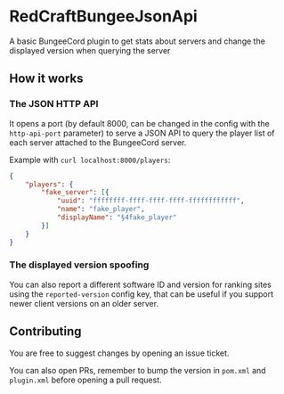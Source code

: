 # RedCraftBungeeJsonApi

A basic BungeeCord plugin to get stats about servers and change the displayed version when querying the server

## How it works

### The JSON HTTP API

It opens a port (by default 8000, can be changed in the config with the `http-api-port` parameter) to serve a JSON API to query the player list of each server attached to the BungeeCord server.

Example with `curl localhost:8000/players`:

```json
{
    "players": {
        "fake_server": [{
            "uuid": "ffffffff-ffff-ffff-ffff-ffffffffffff",
            "name": "fake_player",
            "displayName": "§4fake_player"
        }]
    }
}
```

### The displayed version spoofing

You can also report a different software ID and version for ranking sites using the `reported-version` config key, that can be useful if you support newer client versions on an older server.

## Contributing

You are free to suggest changes by opening an issue ticket.

You can also open PRs, remember to bump the version in `pom.xml` and `plugin.xml` before opening a pull request.
